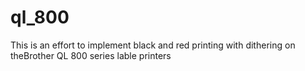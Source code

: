 # ql_800

This is an effort to implement black and red printing with dithering on theBrother QL 800 series lable printers
